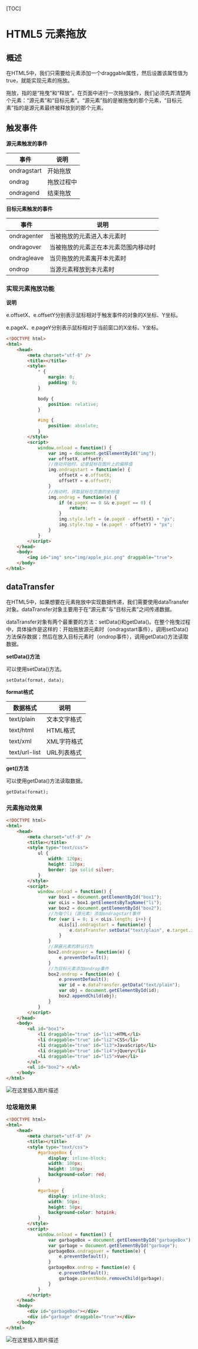 [TOC]

# HTML5 元素拖放

## 概述

在HTML5中，我们只需要给元素添加一个draggable属性，然后设置该属性值为true，就能实现元素的拖放。

拖放，指的是“拖曳”和“释放”。在页面中进行一次拖放操作，我们必须先弄清楚两个元素：“源元素”和“目标元素”。“源元素”指的是被拖曳的那个元素，“目标元素”指的是源元素最终被释放到的那个元素。



## 触发事件

**源元素触发的事件**

| 事件        | 说明       |
| ----------- | ---------- |
| ondragstart | 开始拖放   |
| ondrag      | 拖放过程中 |
| ondragend   | 结束拖放   |

**目标元素触发的事件**

| 事件        | 说明                                 |
| ----------- | ------------------------------------ |
| ondragenter | 当被拖放的元素进入本元素时           |
| ondragover  | 当被拖放的元素正在本元素范围内移动时 |
| ondragleave | 当贝拖放的元素离开本元素时           |
| ondrop      | 当源元素释放到本元素时               |



### 实现元素拖放功能

**说明**

e.offsetX、e.offsetY分别表示鼠标相对于触发事件的对象的X坐标、Y坐标。

e.pageX、e.pageY分别表示鼠标相对于当前窗口的X坐标、Y坐标。

```html
<!DOCTYPE html>
<html>
	<head>
		<meta charset="utf-8" />
		<title></title>
		<style>
			* {
				margin: 0;
				padding: 0;
			}

			body {
				position: relative;
			}

			#img {
				position: absolute;
			}
		</style>
		<script>
			window.onload = function() {
				var img = document.getElementById("img");
				var offsetX, offsetY;
				//拖动开始时，记录鼠标在图片上的偏移值
				img.ondragstart = function(e) {
					offsetX = e.offsetX;
					offsetY = e.offsetY;
				}
				//拖动时，获取鼠标在页面的坐标值
				img.ondrag = function(e) {
					if (e.pageX == 0 && e.pageY == 0) {
						return;
					}
					img.style.left = (e.pageX - offsetX) + "px";
					img.style.top = (e.pageY - offsetY) + "px";
				}
			}
		</script>
	</head>
	<body>
		<img id="img" src="img/apple_pic.png" draggable="true">
	</body>
</html>
```



## dataTransfer

在HTML5中，如果想要在元素拖放中实现数据传递，我们需要使用dataTransfer对象。dataTransfer对象主要用于在“源元素”与“目标元素”之间传递数据。

dataTransfer对象有两个最重要的方法：setData()和getData()。在整个拖曳过程中，具体操作是这样的：开始拖放源元素时（ondragstart事件），调用setData()方法保存数据；然后在放入目标元素时（ondrop事件），调用getData()方法读取数据。

**setData()方法**

可以使用setData()方法。

```
setData(format, data);
```

**format格式**

| 数据格式      | 说明         |
| ------------- | ------------ |
| text/plain    | 文本文字格式 |
| text/html     | HTML格式     |
| text/xml      | XML字符格式  |
| text/url-list | URL列表格式  |

**get()方法**

可以使用getData()方法读取数据。

```
getData(format);
```



### 元素拖动效果

```html
<!DOCTYPE html>
<html>
	<head>
		<meta charset="utf-8" />
		<title></title>
		<style type="text/css">
			ul {
				width: 120px;
				height: 120px;
				border: 1px solid silver;
			}
		</style>
		<script>
			window.onload = function() {
				var box1 = document.getElementById("box1");
				var oLis = box1.getElementsByTagName("li");
				var box2 = document.getElementById("box2");
				//为每个li（源元素）添加ondragstart事件
				for (var i = 0; i < oLis.length; i++) {
					oLis[i].ondragstart = function(e) {
						e.dataTransfer.setData("text/plain", e.target.id);
					}
				}
				//屏蔽元素的默认行为
				box2.ondragover = function(e) {
					e.preventDefault();
				}
				//为目标元素添加ondrop事件
				box2.ondrop = function(e) {
					e.preventDefault();
					var id = e.dataTransfer.getData("text/plain");
					var obj = document.getElementById(id);
					box2.appendChild(obj);
				}
			}
		</script>
	</head>
	<body>
		<ul id="box1">
			<li draggable="true" id="li1">HTML</li>
			<li draggable="true" id="li2">CSS</li>
			<li draggable="true" id="li3">JavaScript</li>
			<li draggable="true" id="li4">jQuery</li>
			<li draggable="true" id="li5">Vue</li>
		</ul>
		<ul id="box2"> </ul>
	</body>
</html>
```

![在这里插入图片描述](https://img-blog.csdnimg.cn/87fa2ea620464cccbf62ae0f049dc576.gif)



### 垃圾箱效果

```html
<!DOCTYPE html>
<html>
	<head>
		<meta charset="utf-8" />
		<title></title>
		<style type="text/css">
			#garbageBox {
				display: inline-block;
				width: 100px;
				height: 100px;
				background-color: red;
			}

			#garbage {
				display: inline-block;
				width: 50px;
				height: 50px;
				background-color: hotpink;
			}
		</style>
		<script>
			window.onload = function() {
				var garbageBox = document.getElementById("garbageBox");
				var garbage = document.getElementById("garbage");
				garbageBox.ondragover = function(e) {
					e.preventDefault();
				}
				garbageBox.ondrop = function(e) {
					e.preventDefault();
					garbage.parentNode.removeChild(garbage);
				}
			}
		</script>
	</head>
	<body>
		<div id="garbageBox"></div>
		<div id="garbage" draggable="true"></div>
	</body>
</html>
```

![在这里插入图片描述](https://img-blog.csdnimg.cn/37c1d9a9c75848c1aeb4bbac7c7b8166.gif)



